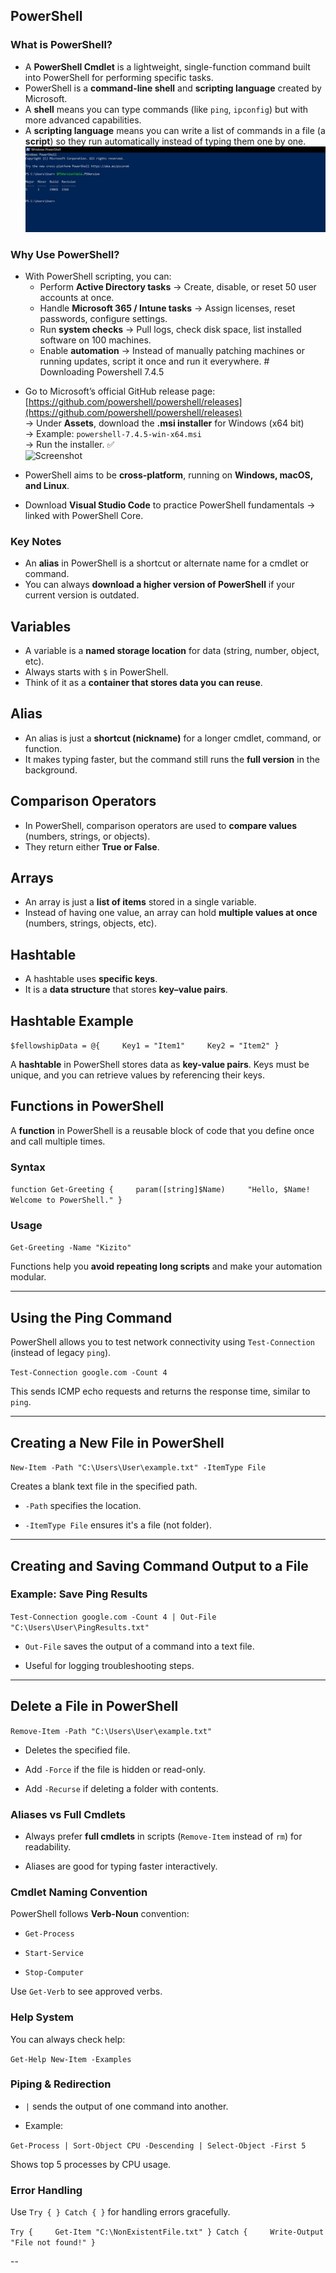 ## PowerShell

### What is PowerShell?
- A **PowerShell Cmdlet** is a lightweight, single-function command built into PowerShell for performing specific tasks.  
- PowerShell is a **command-line shell** and **scripting language** created by Microsoft.  
- A **shell** means you can type commands (like `ping`, `ipconfig`) but with more advanced capabilities.  
- A **scripting language** means you can write a list of commands in a file (a **script**) so they run automatically instead of typing them one by one.  
![Screenshot](images/screenshot549.jpg)
### Why Use PowerShell?
- With PowerShell scripting, you can:
  - Perform **Active Directory tasks** → Create, disable, or reset 50 user accounts at once.  
  - Handle **Microsoft 365 / Intune tasks** → Assign licenses, reset passwords, configure settings.  
  - Run **system checks** → Pull logs, check disk space, list installed software on 100 machines.  
  - Enable **automation** → Instead of manually patching machines or running updates, script it once and run it everywhere. # Downloading Powershell 7.4.5 

* Go to Microsoft’s official GitHub release page:  
  [https://github.com/powershell/powershell/releases](https://github.com/powershell/powershell/releases)  
  → Under **Assets**, download the **.msi installer** for Windows (x64 bit)  
  → Example: `powershell-7.4.5-win-x64.msi`  
  → Run the installer. ✅  
![Screenshot](images/scree)
* PowerShell aims to be **cross-platform**, running on **Windows, macOS, and Linux**.  

* Download **Visual Studio Code** to practice PowerShell fundamentals → linked with PowerShell Core.  



### Key Notes
- An **alias** in PowerShell is a shortcut or alternate name for a cmdlet or command.  
- You can always **download a higher version of PowerShell** if your current version is outdated.
## Variables
* A variable is a **named storage location** for data (string, number, object, etc).  
* Always starts with `$` in PowerShell.  
* Think of it as a **container that stores data you can reuse**.  
## Alias
* An alias is just a **shortcut (nickname)** for a longer cmdlet, command, or function.  
* It makes typing faster, but the command still runs the **full version** in the background.
## Comparison Operators
* In PowerShell, comparison operators are used to **compare values** (numbers, strings, or objects).  
* They return either **True or False**.  
## Arrays
* An array is just a **list of items** stored in a single variable.  
* Instead of having one value, an array can hold **multiple values at once** (numbers, strings, objects, etc).  
## Hashtable
* A hashtable uses **specific keys**.  
* It is a **data structure** that stores **key–value pairs**.  
## Hashtable Example

`$fellowshipData = @{     Key1 = "Item1"     Key2 = "Item2" }`

A **hashtable** in PowerShell stores data as **key-value pairs**. Keys must be unique, and you can retrieve values by referencing their keys.
## Functions in PowerShell

A **function** in PowerShell is a reusable block of code that you define once and call multiple times.

### Syntax

`function Get-Greeting {     param([string]$Name)     "Hello, $Name! Welcome to PowerShell." }`

### Usage

`Get-Greeting -Name "Kizito"`

Functions help you **avoid repeating long scripts** and make your automation modular.

---

## Using the Ping Command

PowerShell allows you to test network connectivity using `Test-Connection` (instead of legacy `ping`).

`Test-Connection google.com -Count 4`

This sends ICMP echo requests and returns the response time, similar to `ping`.

---
## Creating a New File in PowerShell

`New-Item -Path "C:\Users\User\example.txt" -ItemType File`

Creates a blank text file in the specified path.

- `-Path` specifies the location.
    
- `-ItemType File` ensures it's a file (not folder).

---
## Creating and Saving Command Output to a File

### Example: Save Ping Results

`Test-Connection google.com -Count 4 | Out-File "C:\Users\User\PingResults.txt"`

- `Out-File` saves the output of a command into a text file.
    
- Useful for logging troubleshooting steps.
---
## Delete a File in PowerShell

`Remove-Item -Path "C:\Users\User\example.txt"`

- Deletes the specified file.
    
- Add `-Force` if the file is hidden or read-only.
    
- Add `-Recurse` if deleting a folder with contents.
### Aliases vs Full Cmdlets

- Always prefer **full cmdlets** in scripts (`Remove-Item` instead of `rm`) for readability.
    
- Aliases are good for typing faster interactively.
    
### Cmdlet Naming Convention

PowerShell follows **Verb-Noun** convention:

- `Get-Process`
    
- `Start-Service`
    
- `Stop-Computer`
    

Use `Get-Verb` to see approved verbs.

### Help System

You can always check help:

`Get-Help New-Item -Examples`

### Piping & Redirection

- `|` sends the output of one command into another.
    
- Example:
    

`Get-Process | Sort-Object CPU -Descending | Select-Object -First 5`

Shows top 5 processes by CPU usage.

### Error Handling

Use `Try { } Catch { }` for handling errors gracefully.

`Try {     Get-Item "C:\NonExistentFile.txt" } Catch {     Write-Output "File not found!" }`

--



